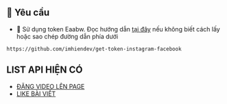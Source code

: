 
## 🔑 Yêu cầu

+ 📝 Sử dụng token Eaabw. Đọc hướng dẫn [tại đây](https://github.com/imhiendev/get-token-instagram-facebook) nếu không biết cách lấy hoặc sao chép đường dẫn phía dưới

```hash
https://github.com/imhiendev/get-token-instagram-facebook
```
## LIST API HIỆN CÓ
+ [ĐĂNG VIDEO LÊN PAGE](https://github.com/imhiendev/API_FACEBOOK/blob/main/upload-video-to-page.md)
+ [LIKE BÀI VIẾT](https://github.com/imhiendev/API_FACEBOOK/blob/main/like_post.md)
